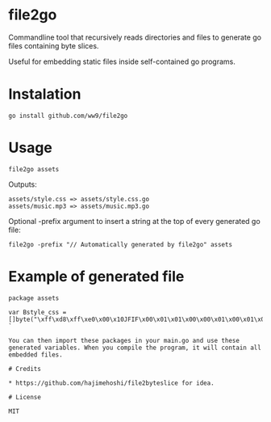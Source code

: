 # file2go

Commandline tool that recursively reads directories and files to generate go files containing byte slices.

Useful for embedding static files inside self-contained go programs.

# Instalation

`go install github.com/ww9/file2go`

# Usage

`file2go assets`

Outputs:

```
assets/style.css => assets/style.css.go
assets/music.mp3 => assets/music.mp3.go
```

Optional -prefix argument to insert a string at the top of every generated go file:

`file2go -prefix "// Automatically generated by file2go" assets`

# Example of generated file
```
package assets

var Bstyle_css = []byte("\xff\xd8\xff\xe0\x00\x10JFIF\x00\x01\x01\x00\x00\x01\x00\x01\x00\x00\xff\xdb\x00C\x00\b\x06\x06\a\x06\x05")
`

You can then import these packages in your main.go and use these generated variables. When you compile the program, it will contain all embedded files.

# Credits

* https://github.com/hajimehoshi/file2byteslice for idea.

# License

MIT
